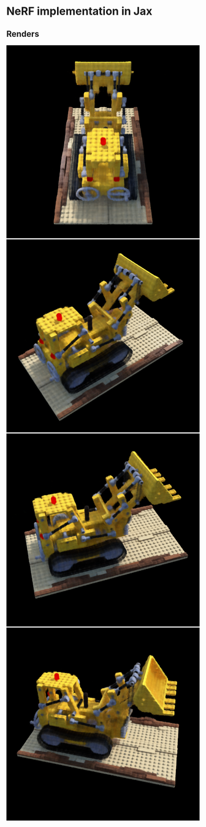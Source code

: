 # NeRF implementation in Jax

## Renders

![test_00.png](https://raw.githubusercontent.com/abhigyan7/nerfimpl/main/outputs/test_00.png)
![test_15.png](https://raw.githubusercontent.com/abhigyan7/nerfimpl/main/outputs/test_15.png)
![test_20.png](https://raw.githubusercontent.com/abhigyan7/nerfimpl/main/outputs/test_20.png)
![test_29.png](https://raw.githubusercontent.com/abhigyan7/nerfimpl/main/outputs/test_29.png)
